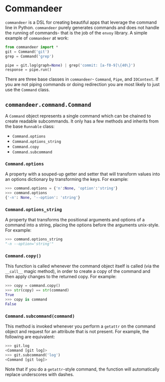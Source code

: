 # Commandeer

`commandeer` is a DSL for creating beautiful apps that leverage
the command line in Python. `commandeer` purely generates commands
and does not handle the running of commands- that is the job of
the `envoy` library. A simple example of `commandeer` at work:

```python
from commandeer import *
git = Command('git')
grep = Command('grep')

pipe = git.log(graph=None) | grep('commit: [a-f0-9]\{40\}')
response = pipe.run()
```

There are three base classes in `commandeer`- `Command`, `Pipe`,
and `IOContext`. If you are not piping commands or doing
redirection you are most likely to just use the `Command`
class.

## `commandeer.command.Command`

A `Command` object represents a single command which can be
chained to create readable subcommands. It only has a few
methods and inherits from the base `Runnable` class:

 - `Command.options`
 - `Command.options_string`
 - `Command.copy`
 - `Command.subcommand`

### `Command.options`

A property with a souped-up getter and setter that will
transform values into an options dictionary by transforming
the keys. For example:

```python
>>> command.options = {'n':None, 'option':'string'}
>>> command.options
{'-n': None, '--option': 'string'}
```

### `Command.options_string`

A property that transforms the positional arguments and
options of a command into a string, placing the options
before the arguments unix-style. For example:

```python
>>> command.options_string
"-n --option='string'"
```

### `Command.copy()`

This function is called whenever the command object itself
is called (via the `__call__` magic method), in order to
create a copy of the command and then apply changes to
the returned copy. For example:

```python
>>> copy = command.copy()
>>> str(copy) == str(command)
True
>>> copy is command
False
```

### `Command.subcommand(command)`

This method is invoked whenever you perform a `getattr` on
the command object and request for an attribute that is not
present. For example, the following are equivalent:

```python
>>> git.log
<Command [git log]>
>>> git.subcommand('log')
<Command [git log]>
```

Note that if you do a `getattr`-style command, the function
will automatically replace underscores with dashes.
